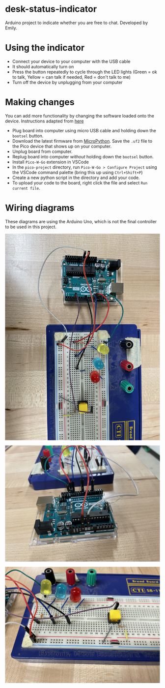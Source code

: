 # desk-status-indicator
Arduino project to indicate whether you are free to chat. Developed by Emily.

# Using the indicator
- Connect your device to your computer with the USB cable
- It should automatically turn on
- Press the button repeatedly to cycle through the LED lights (Green = ok to talk, Yellow = can talk if needed, Red = don't talk to me)
- Turn off the device by unplugging from your computer

# Making changes
You can add more functionality by changing the software loaded onto the device. Instructions adapted from [here](https://www.hackster.io/shilleh/how-to-use-vscode-with-raspberry-pi-pico-w-and-micropython-de88d6)

- Plug board into computer using micro USB cable and holding down the `bootsel` button.
- Download the latest firmware from [MicroPython](https://micropython.org/download/rp2-pico/). Save the `.uf2` file to the Pico device that shows up on your computer.
- Unplug board from computer.
- Replug board into computer *without* holding down the `bootsel` button.
- Install `Pico-W-Go` extension in VSCode
- In the `pico-project` directory, run `Pico-W-Go > Configure Project` using the VSCode command palette (bring this up using `Ctrl+Shift+P`)
- Create a new python script in the directory and add your code. 
- To upload your code to the board, right click the file and select `Run current file`.

# Wiring diagrams
These diagrams are using the Arduino Uno, which is not the final controller to be used in this project.

![Full board wiring](img/full_wiring.jpg)

![Detail of controller wiring](img/arduino_wiring.jpg)

![Detail of breadboard wiring](img/board_wiring.jpg)
